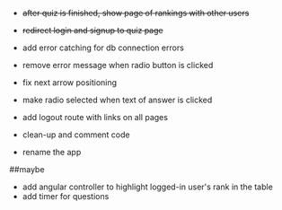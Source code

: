 * ~~after quiz is finished, show page of rankings with other users~~
* ~~redirect login and signup to quiz page~~

* add error catching for db connection errors
* remove error message when radio button is clicked
* fix next arrow positioning
* make radio selected when text of answer is clicked
* add logout route with links on all pages
* clean-up and comment code
* rename the app

##maybe
* add angular controller to highlight logged-in user's rank in the table
* add timer for questions
